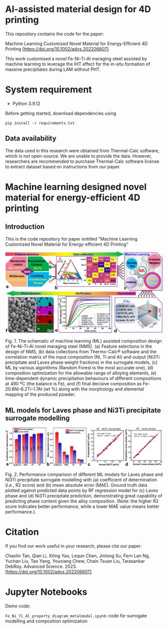# AI-assisted material design for 4D printing
This repository contains the code for the paper:

Machine Learning Customized Novel Material for Energy-Efficient 4D Printing [https://doi.org/10.1002/advs.202206607]


This work customised a novel Fe-Ni-Ti-Al maraging steel assisted by machine learning to leverage the IHT effect for the in-situ formation of massive precipitates during LAM without PHT. 

# System requirement

- Python 3.9.12


Before getting started, download dependencies using
```
pip install -r requirements.txt
```
## Data availability
The data used in this research were obtained from Thermal-Calc software, which is not open-source. We are unable to provide the data. However, researchers are recommended to purchase Thermal-Calc software license to extract dataset based on instructions from our paper.


# Machine learning designed novel material for energy-efficient 4D printing
## Introduction
This is the code repository for paper entitled "Machine Learning Customized Novel Material for Energy-efficient 4D Printing"

![](.//doc//Fig1.jpg)

Fig. 1. The schematic of machine learning (ML) assisted composition design of Fe-Ni-Ti-Al novel maraging steel (NMS). (a) Feature selections in the design of NMS, (b) data collections from Thermo-Calc® software and the correlation matrix of the input composition (Ni, Ti and Al) and output (Ni3Ti precipitate and Laves phase weight fractions) in the surrogate models, (c) ML by various algorithms (Random Forest is the most accurate one), (d) composition optimization for the allowable range of alloying elements, (e) time-dependent dynamic precipitation behaviours of different compositions at 490 ºC (the balance is Fe), and (f) final decisive composition as Fe-20.8Ni-6.2Ti-1.7Al (wt %) along with the morphology and elemental mapping of the produced powder.



## ML models for Laves phase and Ni3Ti precipitate surrogate modelling
![](.//doc//Fig2.jpg)

Fig. 2. Performance comparison of different ML models for Laves phase and Ni3Ti precipitate surrogate modelling with (a) coefficient of determination (i.e., R2 score) and (b) mean absolute error (MAE). Ground truth data plotted against predicted data points by RF regression model for (c) Laves phase and (d) Ni3Ti precipitate prediction, demonstrating great capability of predicting phase content given the alloy composition. (Note: the higher R2 score indicates better performance, while a lower MAE value means better performance.). 


# Citation
If you find our work useful in your research, please cite our paper:


  Chaolin Tan, Qian Li, Xiling Yao, Lequn Chen, Jinlong Su, Fern Lan Ng, Yuchan Liu, Tao Yang, Youxiang Chew, Chain Tsuan Liu, Tarasankar DebRoy. Advanced Science. 2023. [https://doi.org/10.1002/advs.202206607]





# Jupyter Notebooks
Demo code:

`Fe_Ni_Ti_Al_property_diagram_metalmodal.ipynb`: code for surrogate modelling and composition optimization